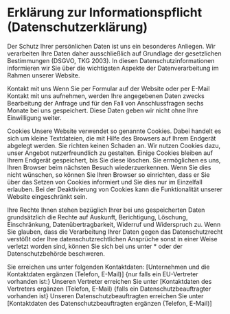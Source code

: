 # Erklärung zur Informationspflicht (Datenschutzerklärung)

Der Schutz Ihrer persönlichen Daten ist uns ein besonderes Anliegen. Wir verarbeiten Ihre Daten daher ausschließlich auf Grundlage der gesetzlichen Bestimmungen (DSGVO, TKG 2003). In diesen Datenschutzinformationen informieren wir Sie über die wichtigsten Aspekte der Datenverarbeitung im Rahmen unserer Website.

Kontakt mit uns
Wenn Sie per Formular auf der Website oder per E-Mail Kontakt mit uns aufnehmen, werden Ihre angegebenen Daten zwecks Bearbeitung der Anfrage und für den Fall von Anschlussfragen sechs Monate bei uns gespeichert. Diese Daten geben wir nicht ohne Ihre Einwilligung weiter.

Cookies
Unsere Website verwendet so genannte Cookies. Dabei handelt es sich um kleine Textdateien, die mit Hilfe des Browsers auf Ihrem Endgerät abgelegt werden. Sie richten keinen Schaden an. 
Wir nutzen Cookies dazu, unser Angebot nutzerfreundlich zu gestalten. Einige Cookies bleiben auf Ihrem Endgerät gespeichert, bis Sie diese löschen. Sie ermöglichen es uns, Ihren Browser beim nächsten Besuch wiederzuerkennen.
Wenn Sie dies nicht wünschen, so können Sie Ihren Browser so einrichten, dass er Sie über das Setzen von Cookies informiert und Sie dies nur im Einzelfall erlauben. 
Bei der Deaktivierung von Cookies kann die Funktionalität unserer Website eingeschränkt sein.

Ihre Rechte
Ihnen stehen bezüglich Ihrer bei uns gespeicherten Daten grundsätzlich die Rechte auf Auskunft, Berichtigung, Löschung, Einschränkung, Datenübertragbarkeit, Widerruf und Widerspruch zu. Wenn Sie glauben, dass die Verarbeitung Ihrer Daten gegen das Datenschutzrecht verstößt oder Ihre datenschutzrechtlichen Ansprüche sonst in einer Weise verletzt worden sind, können Sie sich bei uns unter * oder der Datenschutzbehörde beschweren.

Sie erreichen uns unter folgenden Kontaktdaten: 
[Unternehmen und die Kontaktdaten ergänzen (Telefon, E-Mail)]
{nur falls ein EU-Vertreter vorhanden ist:} Unseren Vertreter erreichen Sie unter [Kontaktdaten des Vertreters ergänzen (Telefon, E-Mail)
{falls ein Datenschutzbeauftragter vorhanden ist} Unseren Datenschutzbeauftragten erreichen Sie unter [Kontaktdaten des Datenschutzbeauftragten ergänzen (Telefon, E-Mail)]
